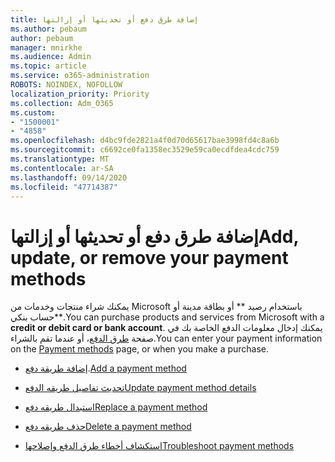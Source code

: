 ```yaml
---
title: إضافة طرق دفع أو تحديثها أو إزالتها
ms.author: pebaum
author: pebaum
manager: mnirkhe
ms.audience: Admin
ms.topic: article
ms.service: o365-administration
ROBOTS: NOINDEX, NOFOLLOW
localization_priority: Priority
ms.collection: Adm_O365
ms.custom:
- "1500001"
- "4858"
ms.openlocfilehash: d4bc9fde2821a4f0d70d65617bae3998fd4c8a6b
ms.sourcegitcommit: c6692ce0fa1358ec3529e59ca0ecdfdea4cdc759
ms.translationtype: MT
ms.contentlocale: ar-SA
ms.lasthandoff: 09/14/2020
ms.locfileid: "47714387"
---
```

# <a name="add-update-or-remove-your-payment-methods"></a><span data-ttu-id="46dfd-102">إضافة طرق دفع أو تحديثها أو إزالتها</span><span class="sxs-lookup"><span data-stu-id="46dfd-102">Add, update, or remove your payment methods</span></span>

<span data-ttu-id="46dfd-103">يمكنك شراء منتجات وخدمات من Microsoft باستخدام رصيد \*\* أو بطاقة مدينة أو حساب بنكي\*\*.</span><span class="sxs-lookup"><span data-stu-id="46dfd-103">You can purchase products and services from Microsoft with a **credit or debit card or bank account**.</span></span> <span data-ttu-id="46dfd-104">يمكنك إدخال معلومات الدفع الخاصة بك في صفحة [طرق الدفع](https://go.microsoft.com/fwlink/p/?linkid=2018806)، أو عندما تقم بالشراء.</span><span class="sxs-lookup"><span data-stu-id="46dfd-104">You can enter your payment information on the [Payment methods](https://go.microsoft.com/fwlink/p/?linkid=2018806) page, or when you make a purchase.</span></span>

- <span data-ttu-id="46dfd-105">[إضافة طريقة دفع](https://docs.microsoft.com/microsoft-365/commerce/billing-and-payments/manage-payment-methods#add-a-payment-method).</span><span class="sxs-lookup"><span data-stu-id="46dfd-105">[Add a payment method](https://docs.microsoft.com/microsoft-365/commerce/billing-and-payments/manage-payment-methods#add-a-payment-method)</span></span>

- [<span data-ttu-id="46dfd-106">تحديث تفاصيل طريقه الدفع</span><span class="sxs-lookup"><span data-stu-id="46dfd-106">Update payment method details</span></span>](https://docs.microsoft.com/microsoft-365/commerce/billing-and-payments/manage-payment-methods#update-payment-method-details)

- [<span data-ttu-id="46dfd-107">استبدال طريقه دفع</span><span class="sxs-lookup"><span data-stu-id="46dfd-107">Replace a payment method</span></span>](https://docs.microsoft.com/microsoft-365/commerce/billing-and-payments/manage-payment-methods#replace-a-payment-method)

- [<span data-ttu-id="46dfd-108">حذف طريقه دفع</span><span class="sxs-lookup"><span data-stu-id="46dfd-108">Delete a payment method</span></span>](https://docs.microsoft.com/microsoft-365/commerce/billing-and-payments/manage-payment-methods#delete-a-payment-method)

- [<span data-ttu-id="46dfd-109">استكشاف أخطاء طرق الدفع وإصلاحها</span><span class="sxs-lookup"><span data-stu-id="46dfd-109">Troubleshoot payment methods</span></span>](https://docs.microsoft.com/microsoft-365/commerce/billing-and-payments/manage-payment-methods#troubleshoot-payment-methods)
